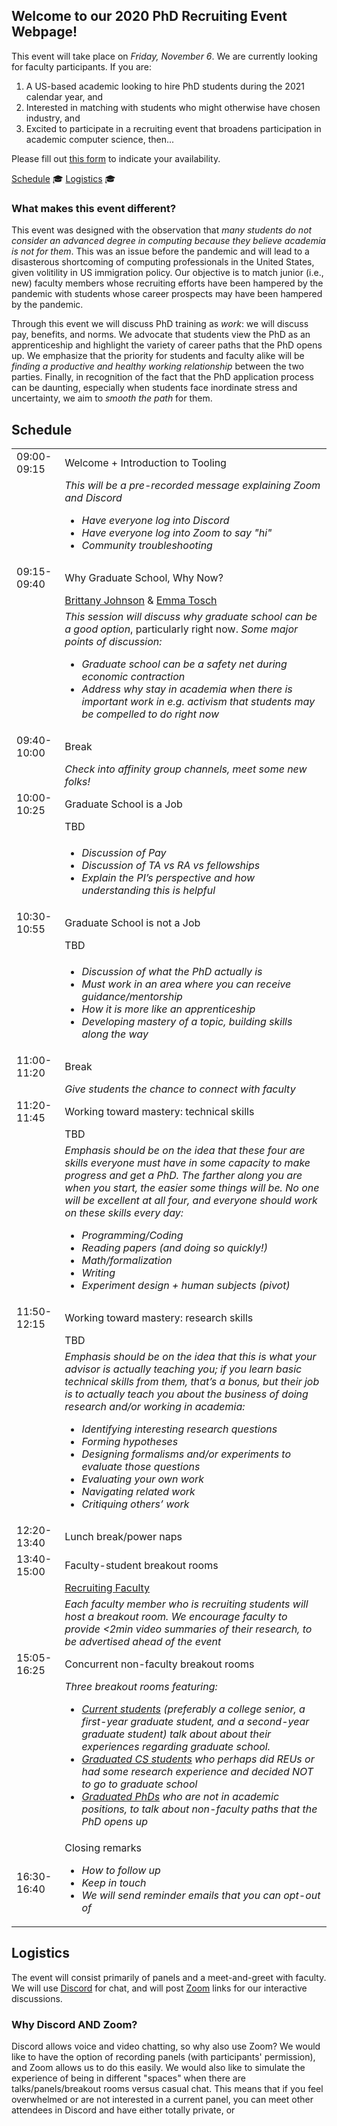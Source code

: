 ## Welcome to our 2020 PhD Recruiting Event Webpage!

This event will take place on *Friday, November 6*. We are currently looking for faculty participants. If you are:

1. A US-based academic looking to hire PhD students during the 2021 calendar year, and 
2. Interested in matching with students who might otherwise have chosen industry, and 
3. Excited to participate in a recruiting event that broadens participation in academic computer science, then...

Please fill out [this form](https://forms.gle/txQ2dp1dgbhMaqJT7) to indicate your availability.

[Schedule](#schedule) &#127891; [Logistics](#logistics)  	&#127891;

### What makes this event different?

This event was designed with the observation that _many students do not consider an advanced degree in computing because they believe academia is not for them_. This was an issue before the pandemic and will lead to a disasterous shortcoming of computing professionals in the United States, given volitility in US immigration policy. Our objective is to match junior (i.e., new) faculty members whose recruiting efforts have been hampered by the pandemic with students whose career prospects may have been hampered by the pandemic. 

Through this event we will discuss PhD training as _work_: we will discuss pay, benefits, and norms. We advocate that students view the PhD as an apprenticeship and highlight the variety of career paths that the PhD opens up. We emphasize that the priority for students and faculty alike will be _finding a productive and healthy working relationship_ between the two parties. Finally, in recognition of the fact that the PhD application process can be daunting, especially when students face inordinate stress and uncertainty, we aim to _smooth the path_ for them.

## Schedule

|             |    |
|-------------|----|
| 09:00-09:15 | Welcome + Introduction to Tooling |
|             | _This will be a pre-recorded message explaining Zoom and Discord_ <ul><li>_Have everyone log into Discord_ </li><li>_Have everyone log into Zoom to say "hi"_</li><li>_Community troubleshooting_</li></ul> |
| 09:15-09:40 | Why Graduate School, Why Now? |
|             | [Brittany Johnson](https://cs.gmu.edu/~johnsonb/) & [Emma Tosch](https://uvm.edu/~etosch) |
|             | _This session will discuss why graduate school can be a good option_, particularly right now. _Some major points of discussion:_ <ul><li>_Graduate school can be a safety net during economic contraction_</li><li>_Address why stay in academia when there is important work in e.g. activism that students may be compelled to do right now_</li></ul> |
| 09:40-10:00 | Break |
|             | _Check into affinity group channels, meet some new folks!_ |
| 10:00-10:25 | Graduate School is a Job | 
|             | TBD |
|             | <ul><li>_Discussion of Pay_</li><li>_Discussion of TA vs RA vs fellowships_</li><li>_Explain the PI’s perspective and how understanding this is helpful_</li></ul>|
| 10:30-10:55 | Graduate School is not a Job |
|             | TBD |
|             | <ul><li>_Discussion of what the PhD actually is_</li><li>_Must work in an area where you can receive guidance/mentorship_</li><li>_How it is more like an apprenticeship_</li><li>_Developing mastery of a topic, building skills along the way_</li></ul>|
| 11:00-11:20 | Break |
|             | _Give students the chance to connect with faculty_ |
| 11:20-11:45 | Working toward mastery: technical skills |
|             | TBD |
|             | _Emphasis should be on the idea that these four are skills everyone must have in some capacity to make progress and get a PhD. The farther along you are when you start, the easier some things will be. No one will be excellent at all four, and everyone should work on these skills every day:<ul><li>Programming/Coding</li><li>Reading papers (and doing so quickly!)</li><li>Math/formalization</li><li>Writing</li><li>Experiment design + human subjects (pivot)_</li></ul>|
| 11:50-12:15 | Working toward mastery: research skills |
|             | TBD |
|             | _Emphasis should be on the idea that this is what your advisor is actually teaching you; if you learn basic technical skills from them, that’s a bonus, but their job is to actually teach you about the business of doing research and/or working in academia: <ul><li>Identifying interesting research questions</li><li>Forming hypotheses</li><li>Designing formalisms and/or experiments to evaluate those questions</li><li>Evaluating your own work</li><li>Navigating related work</li><li>Critiquing others’ work_</li></ul>|
| 12:20-13:40 | Lunch break/power naps |
| 13:40-15:00 | Faculty-student breakout rooms |
|             | [Recruiting Faculty](#recruiting-faculty) |
|             | _Each faculty member who is recruiting students will host a breakout room. We encourage faculty to provide <2min video summaries of their research, to be advertised ahead of the event_ |
| 15:05-16:25 | Concurrent non-faculty breakout rooms | 
|             | _Three breakout rooms featuring: <ul><li>[Current students](#current-students) (preferably a college senior, a first-year graduate student, and a second-year graduate student) talk about about their experiences regarding graduate school.</li><li>[Graduated CS students](#graduated-cs-students) who perhaps did REUs or had some research experience and decided NOT to go to graduate school</li><li>[Graduated PhDs](#graduated-phds) who are not in academic positions, to talk about non-faculty paths that the PhD opens up_</li></ul> |
| 16:30-16:40 | Closing remarks <ul><li>_How to follow up_</li><li>_Keep in touch_</li><li>_We will send reminder emails that you can opt-out of_</li>|


## Logistics

The event will consist primarily of panels and a meet-and-greet with faculty. We will use [Discord](https://discord.com/) for chat, and will post [Zoom](https://zoom.us/) links for our interactive discussions. 

### Why Discord AND Zoom?

Discord allows voice and video chatting, so why also use Zoom? We would like to have the option of recording panels (with participants' permission), and Zoom allows us to do this easily. We would also like to simulate the experience of being in different "spaces" when there are talks/panels/breakout rooms versus casual chat. This means that if you feel overwhelmed or are not interested in a current panel, you can meet other attendees in Discord and have either totally private, or 
